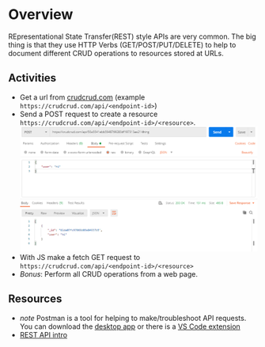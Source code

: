 # Overview

REpresentational State Transfer(REST) style APIs are very common. The big thing is that they use HTTP Verbs (GET/POST/PUT/DELETE) to help to document different CRUD operations to resources stored at URLs.

## Activities

- Get a url from [crudcrud.com](https://crudcrud.com/) (example `https://crudcrud.com/api/<endpoint-id>`)
- Send a POST request to create a resource `https://crudcrud.com/api/<endpoint-id>/<resource>`.
  ![](./Postman-POST.PNG)
- With JS make a fetch GET request to `https://crudcrud.com/api/<endpoint-id>/<resource>`
- _Bonus_: Perform all CRUD operations from a web page.

## Resources

- _note_ Postman is a tool for helping to make/troubleshoot API requests. You can download the [desktop app](https://www.postman.com/downloads/) or there is a [VS Code extension](breaking-point.vsc-postman)
- [REST API intro](https://www.geeksforgeeks.org/rest-api-introduction/)
